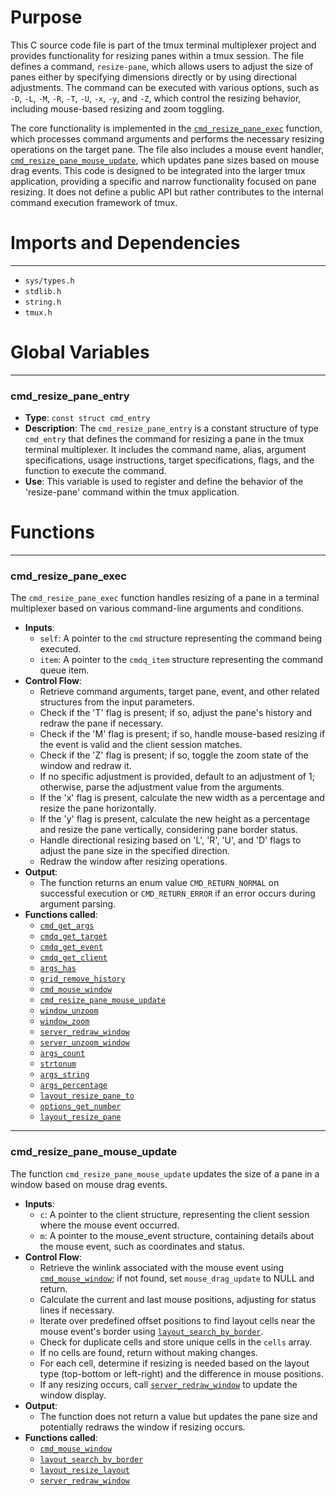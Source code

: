 # Purpose
This C source code file is part of the tmux terminal multiplexer project and provides functionality for resizing panes within a tmux session. The file defines a command, `resize-pane`, which allows users to adjust the size of panes either by specifying dimensions directly or by using directional adjustments. The command can be executed with various options, such as `-D`, `-L`, `-M`, `-R`, `-T`, `-U`, `-x`, `-y`, and `-Z`, which control the resizing behavior, including mouse-based resizing and zoom toggling.

The core functionality is implemented in the [`cmd_resize_pane_exec`](#cmd_resize_pane_exec) function, which processes command arguments and performs the necessary resizing operations on the target pane. The file also includes a mouse event handler, [`cmd_resize_pane_mouse_update`](#cmd_resize_pane_mouse_update), which updates pane sizes based on mouse drag events. This code is designed to be integrated into the larger tmux application, providing a specific and narrow functionality focused on pane resizing. It does not define a public API but rather contributes to the internal command execution framework of tmux.
# Imports and Dependencies

---
- `sys/types.h`
- `stdlib.h`
- `string.h`
- `tmux.h`


# Global Variables

---
### cmd_resize_pane_entry
- **Type**: `const struct cmd_entry`
- **Description**: The `cmd_resize_pane_entry` is a constant structure of type `cmd_entry` that defines the command for resizing a pane in the tmux terminal multiplexer. It includes the command name, alias, argument specifications, usage instructions, target specifications, flags, and the function to execute the command.
- **Use**: This variable is used to register and define the behavior of the 'resize-pane' command within the tmux application.


# Functions

---
### cmd_resize_pane_exec<!-- {{#callable:cmd_resize_pane_exec}} -->
The `cmd_resize_pane_exec` function handles resizing of a pane in a terminal multiplexer based on various command-line arguments and conditions.
- **Inputs**:
    - `self`: A pointer to the `cmd` structure representing the command being executed.
    - `item`: A pointer to the `cmdq_item` structure representing the command queue item.
- **Control Flow**:
    - Retrieve command arguments, target pane, event, and other related structures from the input parameters.
    - Check if the 'T' flag is present; if so, adjust the pane's history and redraw the pane if necessary.
    - Check if the 'M' flag is present; if so, handle mouse-based resizing if the event is valid and the client session matches.
    - Check if the 'Z' flag is present; if so, toggle the zoom state of the window and redraw it.
    - If no specific adjustment is provided, default to an adjustment of 1; otherwise, parse the adjustment value from the arguments.
    - If the 'x' flag is present, calculate the new width as a percentage and resize the pane horizontally.
    - If the 'y' flag is present, calculate the new height as a percentage and resize the pane vertically, considering pane border status.
    - Handle directional resizing based on 'L', 'R', 'U', and 'D' flags to adjust the pane size in the specified direction.
    - Redraw the window after resizing operations.
- **Output**:
    - The function returns an enum value `CMD_RETURN_NORMAL` on successful execution or `CMD_RETURN_ERROR` if an error occurs during argument parsing.
- **Functions called**:
    - [`cmd_get_args`](cmd.c.driver.md#cmd_get_args)
    - [`cmdq_get_target`](cmd-queue.c.driver.md#cmdq_get_target)
    - [`cmdq_get_event`](cmd-queue.c.driver.md#cmdq_get_event)
    - [`cmdq_get_client`](cmd-queue.c.driver.md#cmdq_get_client)
    - [`args_has`](arguments.c.driver.md#args_has)
    - [`grid_remove_history`](grid.c.driver.md#grid_remove_history)
    - [`cmd_mouse_window`](cmd.c.driver.md#cmd_mouse_window)
    - [`cmd_resize_pane_mouse_update`](#cmd_resize_pane_mouse_update)
    - [`window_unzoom`](window.c.driver.md#window_unzoom)
    - [`window_zoom`](window.c.driver.md#window_zoom)
    - [`server_redraw_window`](server-fn.c.driver.md#server_redraw_window)
    - [`server_unzoom_window`](server-fn.c.driver.md#server_unzoom_window)
    - [`args_count`](arguments.c.driver.md#args_count)
    - [`strtonum`](compat/strtonum.c.driver.md#strtonum)
    - [`args_string`](arguments.c.driver.md#args_string)
    - [`args_percentage`](arguments.c.driver.md#args_percentage)
    - [`layout_resize_pane_to`](layout.c.driver.md#layout_resize_pane_to)
    - [`options_get_number`](options.c.driver.md#options_get_number)
    - [`layout_resize_pane`](layout.c.driver.md#layout_resize_pane)


---
### cmd_resize_pane_mouse_update<!-- {{#callable:cmd_resize_pane_mouse_update}} -->
The function `cmd_resize_pane_mouse_update` updates the size of a pane in a window based on mouse drag events.
- **Inputs**:
    - `c`: A pointer to the client structure, representing the client session where the mouse event occurred.
    - `m`: A pointer to the mouse_event structure, containing details about the mouse event, such as coordinates and status.
- **Control Flow**:
    - Retrieve the winlink associated with the mouse event using [`cmd_mouse_window`](cmd.c.driver.md#cmd_mouse_window); if not found, set `mouse_drag_update` to NULL and return.
    - Calculate the current and last mouse positions, adjusting for status lines if necessary.
    - Iterate over predefined offset positions to find layout cells near the mouse event's border using [`layout_search_by_border`](layout.c.driver.md#layout_search_by_border).
    - Check for duplicate cells and store unique cells in the `cells` array.
    - If no cells are found, return without making changes.
    - For each cell, determine if resizing is needed based on the layout type (top-bottom or left-right) and the difference in mouse positions.
    - If any resizing occurs, call [`server_redraw_window`](server-fn.c.driver.md#server_redraw_window) to update the window display.
- **Output**:
    - The function does not return a value but updates the pane size and potentially redraws the window if resizing occurs.
- **Functions called**:
    - [`cmd_mouse_window`](cmd.c.driver.md#cmd_mouse_window)
    - [`layout_search_by_border`](layout.c.driver.md#layout_search_by_border)
    - [`layout_resize_layout`](layout.c.driver.md#layout_resize_layout)
    - [`server_redraw_window`](server-fn.c.driver.md#server_redraw_window)


